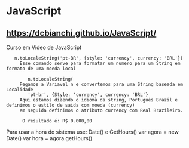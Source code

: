 # JavaScript
## https://dcbianchi.github.io/JavaScript/
 Curso em Video de JavaScript 

       n.toLocaleString('pt-BR', {style: 'currency', currency: 'BRL'})
         Esse comando serve para formatar um numero para um String em formato de uma moeda local
         
            n.toLocaleString(
         Pegamos a Variavel n e convertemos para uma String baseada em Localidade
            'pt-br', {Style: 'currency', currency: 'BRL'}
         Aqui estamos dizendo o idioma da string, Português Brazil e definimos o estilo de saida com moeda (currency)
         em seguida definimos o atributo currency com Real Brazileiro.

          O resultado é: R$ 0.000,00

 Para usar a hora do sistema use: Date() e GetHours()
 var agora = new Date()
var hora = agora.getHours()
